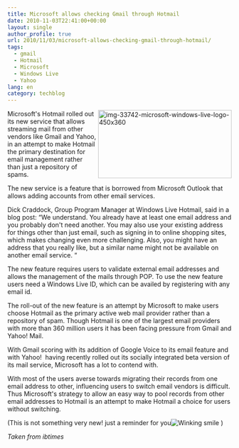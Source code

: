 ```yaml
---
title: Microsoft allows checking Gmail through Hotmail
date: 2010-11-03T22:41:00+00:00
layout: single
author_profile: true
url: 2010/11/03/microsoft-allows-checking-gmail-through-hotmail/
tags:
  - gmail
  - Hotmail
  - Microsoft
  - Windows Live
  - Yahoo
lang: en
category: techblog
---
```

<img title="img-33742-microsoft-windows-live-logo-450x360" border="0" alt="img-33742-microsoft-windows-live-logo-450x360" align="right" src="http://lh3.ggpht.com/_vaUVXcmC3OI/TNHeI_1-3XI/AAAAAAAADBM/cCWiwGQBULA/img-33742-microsoft-windows-live-logo-450x360%5B9%5D.jpg?imgmax=800" width="300" height="153" />Microsoft's Hotmail rolled out its new service that allows streaming mail from other vendors like Gmail and Yahoo, in an attempt to make Hotmail the primary destination for email management rather than just a repository of spams. 

The new service is a feature that is borrowed from Microsoft Outlook that allows adding accounts from other email services.

Dick Craddock, Group Program Manager at Windows Live Hotmail, said in a blog post: &#8220;We understand. You already have at least one email address and you probably don't need another. You may also use your existing address for things other than just email, such as signing in to online shopping sites, which makes changing even more challenging. Also, you might have an address that you really like, but a similar name might not be available on another email service. &#8220;

The new feature requires users to validate external email addresses and allows the management of the mails through POP. To use the new feature users need a Windows Live ID, which can be availed by registering with any email id.

The roll-out of the new feature is an attempt by Microsoft to make users choose Hotmail as the primary active web mail provider rather than a repository of spam. Though Hotmail is one of the largest email providers with more than 360 million users it has been facing pressure from Gmail and Yahoo! Mail.

With Gmail scoring with its addition of Google Voice to its email feature and with Yahoo!  having recently rolled out its socially integrated beta version of its mail service, Microsoft has a lot to contend with.

With most of the users averse towards migrating their records from one email address to other, influencing users to switch email vendors is difficult. Thus Microsoft's strategy to allow an easy way to pool records from other email addresses to Hotmail is an attempt to make Hotmail a choice for users without switching.

(This is not something very new! just a reminder for you![Winking smile](http://lh5.ggpht.com/_vaUVXcmC3OI/TNHfU61UigI/AAAAAAAADBQ/yoh4YCJebHk/wlEmoticon-winkingsmile%5B2%5D.png?imgmax=800) )

_Taken from ibtimes_